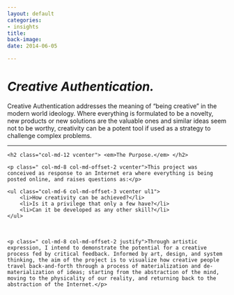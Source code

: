 ```yaml
---
layout: default
categories:
- insights
title: 
back-image: 
date: 2014-06-05

---
```

<div>
	<h1 class="col-md-12 vcenter"> <em>Creative Authentication.</em> </h1>
	<p class=" col-md-8 col-md-offset-2 justify">Creative Authentication addresses the meaning of “being creative” in the modern world ideology. Where everything is formulated to be a novelty, new products or new solutions are the valuable ones and similar ideas seem not to be worthy, creativity can be a potent tool if used as a strategy to challenge complex problems.</p>
</div>

<div class="col-md-12">
	<hr/>
</div>
<div>
	
	<h2 class="col-md-12 vcenter"> <em>The Purpose.</em> </h2>

	<p class=" col-md-8 col-md-offset-2 vcenter">This project was conceived as response to an Internet era where everything is being posted online, and raises questions as:</p>

	<ul class="col-md-6 col-md-offset-3 vcenter ul1">
		<li>How creativity can be achieved?</li>
		<li>Is it a privilege that only a few have?</li>
		<li>Can it be developed as any other skill?</li>
	</ul>
	
<br/>

	<p class=" col-md-8 col-md-offset-2 justify">Through artistic expression, I intend to demonstrate the potential for a creative process fed by critical feedback. Informed by art, design, and system thinking, the aim of the project is to visualize how creative people travel back-and-forth through a process of materialization and de-materialization of ideas; starting from the abstraction of the mind, moving to the physicality of our reality, and returning back to the abstraction of the Internet.</p>
</div>